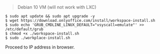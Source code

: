 > Debian 10 VM (will not work with LXC)

```
$ sudo apt update && sudo apt upgrade -y
$ wget https://download.onlyoffice.com/install/workspace-install.sh
$ sudo echo 'GRUB_CMDLINE_LINUX_DEFAULT="vsyscall=emulate"' >> /etc/default/grub
$ chmod +x ./workspace-install.sh
$ sudo ./workplace-install.sh
```

Proceed to IP address in browser.

